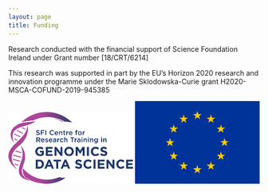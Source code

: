 ```yaml
---
layout: page
title: Funding
---
```


Research conducted with the financial support of Science Foundation Ireland under Grant number [18/CRT/6214]

This research was supported in part by the EU’s Horizon 2020 research and innovation programme under the Marie Sklodowska-Curie grant H2020-MSCA-COFUND-2019-945385

<img src="./logos/crt.png" alt="CRT" width="250"> <img src="./logos/eu.png" alt="EU" width="250">

